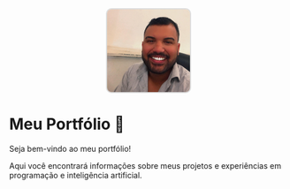 <img src="perfil.jpg" alt="Minha Foto de Perfil" width="150" height="150" style="object-fit: cover; border: 2px solid #ddd; border-radius: 10px; display: block; margin: auto;">




# Meu Portfólio 🚀  

Seja bem-vindo ao meu portfólio!  

Aqui você encontrará informações sobre meus projetos e experiências em programação e inteligência artificial.  
